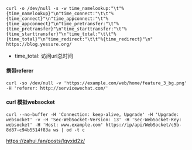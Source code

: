 ```
curl -o /dev/null -s -w time_namelookup:"\t"%{time_namelookup}"\n"time_connect:"\t\t"%{time_connect}"\n"time_appconnect:"\t"%{time_appconnect}"\n"time_pretransfer:"\t"%{time_pretransfer}"\n"time_starttransfer:"\t"%{time_starttransfer}"\n"time_total:"\t\t"%{time_total}"\n"time_redirect:"\t\t"%{time_redirect}"\n"  https://blog.yessure.org/
```
- time_total: 访问url总时间

#### 携带referer
`curl -so /dev/null -v 'https://example.com/web/home/feature_3_bg.png' -H 'referer: http://servicewechat.com/'`

#### curl 模拟websocket

`curl --no-buffer -H 'Connection: keep-alive, Upgrade' -H 'Upgrade: websocket' -v -H 'Sec-WebSocket-Version: 13' -H 'Sec-WebSocket-Key: websocket' -H 'Host: www.example.com' https://ip/api/WebSocket/c5b-8d87-c94b5514f83a ws | od -t c`

https://zahui.fan/posts/lqyxid2z/